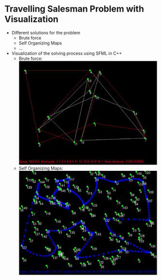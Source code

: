 # Travelling Salesman Problem with Visualization

- Different solutions for the problem
  - Brute force
  - Self Organizing Maps
  - ...
- Visualization of the solving process using SFML in C++
  - Brute force:
	![Example](media/example.gif)
  - Self Organizing Maps:
	![Example](media/example_som.gif)
